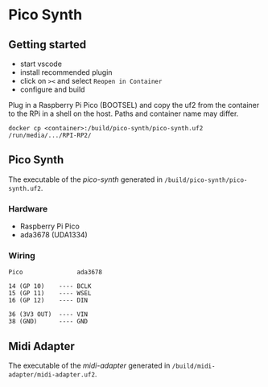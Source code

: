 # Pico Synth

## Getting started

- start vscode
- install recommended plugin
- click on `><` and select `Reopen in Container`
- configure and build

Plug in a Raspberry Pi Pico (BOOTSEL) and copy the uf2 from the container to the RPi in a shell on the host.
Paths and container name may differ.

    docker cp <container>:/build/pico-synth/pico-synth.uf2 /run/media/.../RPI-RP2/

## Pico Synth

The executable of the _pico-synth_ generated in `/build/pico-synth/pico-synth.uf2`.

### Hardware

- Raspberry Pi Pico
- ada3678 (UDA1334)

### Wiring

    Pico               ada3678

    14 (GP 10)    ---- BCLK
    15 (GP 11)    ---- WSEL
    16 (GP 12)    ---- DIN

    36 (3V3 OUT)  ---- VIN
    38 (GND)      ---- GND

## Midi Adapter

The executable of the _midi-adapter_ generated in `/build/midi-adapter/midi-adapter.uf2`.
